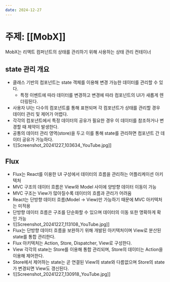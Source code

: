 ```yaml
---
date: 2024-12-27
---
```

# 주제: [[MobX]]
MobX는 리액트 컴퍼넌트의 상태를 관리하기 위해 사용하는 상태 관리 컨테이너
## state 관리 개요
- 클래스 기반의 컴포넌트는 state 객체를 이용해 변경 가능한 데이터를 관리할 수 있다.
	- 특정 이벤트에 따라 데이터를 변경하고 변경에 따라 컴포넌트의 UI가 새롭게 렌더링된다.
- 사용자 UI는 다수의 컴포년트를 통해 표현되며 각 컴포년트가 상태를 관리할 경우 데이터 관리 및 제어가 어렵다.
- 각각의 컴포년트에서 특정 데이터의 공유가 필요한 경우 이 데이터를 참조하거나 변경할 때 제약이 발생한다.
- 공통의 데이터 관리 영역(store)을 두고 이를 통해 state를 관리하면 컴포년트 간 데이터 공유가 가능하다.
- ![[Screenshot_20241227_103634_YouTube.jpg]]

## Flux
- Flux는 React를 이용한 UI 구성에서 데이터의 흐름을 관리하는 어플리케이션 아키텍처
- MVC 구조의 데이터 흐름은 View와 Model 사이에 양방향 데이터 이동이 가능
- MVC 구조는 View가 많아질수록 데이터의 흐름과 관리가 어려움
- React는 단방향 데이터 흐름(Model -> View)만 가능하기 때문에 MVC 아키텍처는 미적용
- 단방향 데이터 흐름은 구조를 단순화할 수 있으며 데이터의 이동 또한 명확하게 확인 가능
- ![[Screenshot_20241227_113108_YouTube.jpg]]
- Flux는 단방향 데이터 흐름을 보완하기 위해 개발된 아키텍처이며 View로 분산된 state를 통합 관리한다.
- Flux 아키텍처는 Action, Store, Dispatcher, View로 구성한다.
- View 각각의 state는 Store를 이용해 통합 관리되며, Store의 데이터는 Action을 이용해 제어한다.
- Store에서 제어하는 state는 곧 연결된 View의 state와 다름없으며 Store의 state가 변경되면 View도 갱신된다.
- ![[Screenshot_20241227_130918_YouTube.jpg]]